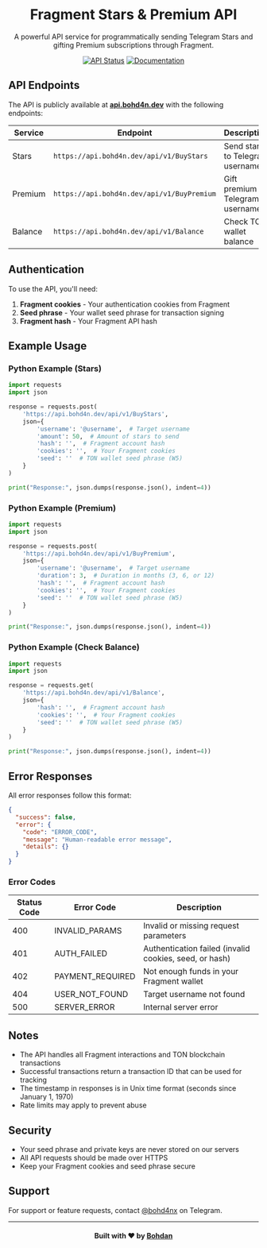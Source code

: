 <div align="center">

# Fragment Stars & Premium API

A powerful API service for programmatically sending Telegram Stars and gifting Premium subscriptions through Fragment.

[![API Status](https://img.shields.io/badge/API-Online-brightgreen)](https://api.bohd4n.dev)
[![Documentation](https://img.shields.io/badge/Docs-Available-blue)](https://fragment.bohd4n.dev/docs)

</div>

## API Endpoints

The API is publicly available at **[api.bohd4n.dev](https://api.bohd4n.dev)** with the following endpoints:

| Service | Endpoint                                   | Description                        |
| ------- | ------------------------------------------ | ---------------------------------- |
| Stars   | `https://api.bohd4n.dev/api/v1/BuyStars`   | Send stars to Telegram usernames   |
| Premium | `https://api.bohd4n.dev/api/v1/BuyPremium` | Gift premium to Telegram usernames |
| Balance | `https://api.bohd4n.dev/api/v1/Balance`    | Check TON wallet balance           |

## Authentication

To use the API, you'll need:

1. **Fragment cookies** - Your authentication cookies from Fragment
2. **Seed phrase** - Your wallet seed phrase for transaction signing
3. **Fragment hash** - Your Fragment API hash

## Example Usage

### Python Example (Stars)

```python
import requests
import json

response = requests.post(
    'https://api.bohd4n.dev/api/v1/BuyStars',
    json={
        'username': '@username',  # Target username
        'amount': 50,  # Amount of stars to send
        'hash': '',  # Fragment account hash
        'cookies': '',  # Your Fragment cookies
        'seed': ''  # TON wallet seed phrase (W5)
    }
)

print("Response:", json.dumps(response.json(), indent=4))
```

### Python Example (Premium)

```python
import requests
import json

response = requests.post(
    'https://api.bohd4n.dev/api/v1/BuyPremium',
    json={
        'username': '@username',  # Target username
        'duration': 3,  # Duration in months (3, 6, or 12)
        'hash': '',  # Fragment account hash
        'cookies': '',  # Your Fragment cookies
        'seed': ''  # TON wallet seed phrase (W5)
    }
)

print("Response:", json.dumps(response.json(), indent=4))
```

### Python Example (Check Balance)

```python
import requests
import json

response = requests.get(
    'https://api.bohd4n.dev/api/v1/Balance',
    json={
        'hash': '',  # Fragment account hash
        'cookies': '',  # Your Fragment cookies
        'seed': ''  # TON wallet seed phrase (W5)
    }
)

print("Response:", json.dumps(response.json(), indent=4))
```

## Error Responses

All error responses follow this format:

```json
{
  "success": false,
  "error": {
    "code": "ERROR_CODE",
    "message": "Human-readable error message",
    "details": {}
  }
}
```

### Error Codes

| Status Code | Error Code       | Description                                            |
| ----------- | ---------------- | ------------------------------------------------------ |
| 400         | INVALID_PARAMS   | Invalid or missing request parameters                  |
| 401         | AUTH_FAILED      | Authentication failed (invalid cookies, seed, or hash) |
| 402         | PAYMENT_REQUIRED | Not enough funds in your Fragment wallet               |
| 404         | USER_NOT_FOUND   | Target username not found                              |
| 500         | SERVER_ERROR     | Internal server error                                  |

## Notes

- The API handles all Fragment interactions and TON blockchain transactions
- Successful transactions return a transaction ID that can be used for tracking
- The timestamp in responses is in Unix time format (seconds since January 1, 1970)
- Rate limits may apply to prevent abuse

## Security

- Your seed phrase and private keys are never stored on our servers
- All API requests should be made over HTTPS
- Keep your Fragment cookies and seed phrase secure

## Support

For support or feature requests, contact [@bohd4nx](https://t.me/bohd4nx) on Telegram.

---

<div align="center">
    <h4>Built with ❤️ by <a href="https://t.me/bohd4nx" target="_blank">Bohdan</a></h4>
</div>
